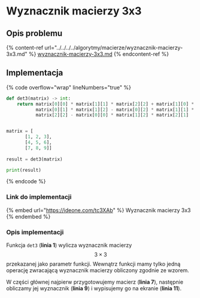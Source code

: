 # Wyznacznik macierzy 3x3

## Opis problemu

{% content-ref url="../../../../algorytmy/macierze/wyznacznik-macierzy-3x3.md" %}
[wyznacznik-macierzy-3x3.md](../../../../algorytmy/macierze/wyznacznik-macierzy-3x3.md)
{% endcontent-ref %}

## Implementacja

{% code overflow="wrap" lineNumbers="true" %}
```python
def det3(matrix) -> int:
    return matrix[0][0] * matrix[1][1] * matrix[2][2] + matrix[1][0] * matrix[2][1] * matrix[0][2] + matrix[2][0] * \
           matrix[0][1] * matrix[1][2] - matrix[0][2] * matrix[1][1] * matrix[2][0] - matrix[0][1] * matrix[1][0] * \
           matrix[2][2] - matrix[0][0] * matrix[1][2] * matrix[2][1]


matrix = [
       [1, 2, 3], 
       [4, 5, 6], 
       [7, 8, 9]]
       
result = det3(matrix)

print(result)
```
{% endcode %}

### Link do implementacji

{% embed url="https://ideone.com/tc3XAb" %}
Wyznacznik macierzy 3x3
{% endembed %}

### Opis implementacji

Funkcja `det3` (**linia 1**) wylicza wyznacznik macierzy $$3\times3$$ przekazanej jako parametr funkcji. Wewnątrz funkcji mamy tylko jedną operację zwracającą wyznacznik macierzy obliczony zgodnie ze wzorem.

W części głównej najpierw przygotowujemy macierz (**linia 7**), następnie obliczamy jej wyznacznik (**linia 9**) i wypisujemy go na ekranie (**linia 11**).

